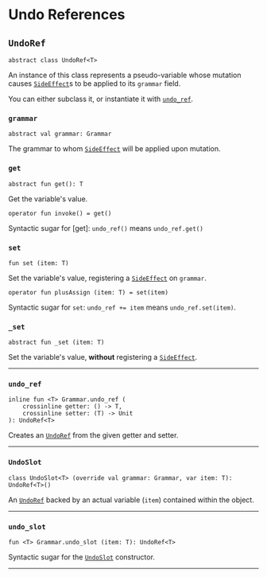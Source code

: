 # Undo References

## `UndoRef`

    abstract class UndoRef<T>

An instance of this class represents a pseudo-variable whose mutation
causes [`SideEffect`]s to be applied to its `grammar` field.

You can either subclass it, or instantiate it with [`undo_ref`].

[`SideEffect`]: ../side-effects.md#sideeffect
[`undo_ref`]: #undo_ref

### `grammar`

    abstract val grammar: Grammar

The grammar to whom [`SideEffect`] will be applied upon mutation.

### `get`

    abstract fun get(): T

Get the variable's value.

    operator fun invoke() = get()

Syntactic sugar for [get]: `undo_ref()` means `undo_ref.get()`

### `set`

    fun set (item: T)

Set the variable's value, registering a [`SideEffect`] on `grammar`.

    operator fun plusAssign (item: T) = set(item)

Syntactic sugar for `set`: `undo_ref += item` means `undo_ref.set(item)`.

### `_set`

    abstract fun _set (item: T)

Set the variable's value, **without** registering a [`SideEffect`].

---

### `undo_ref`

    inline fun <T> Grammar.undo_ref (
        crossinline getter: () -> T,
        crossinline setter: (T) -> Unit
    ): UndoRef<T>

Creates an [`UndoRef`] from the given getter and setter.

[`UndoRef`]: #undoref

---

### `UndoSlot`

    class UndoSlot<T> (override val grammar: Grammar, var item: T): UndoRef<T>()

An [`UndoRef`] backed by an actual variable (`item`) contained within the object.

---

### `undo_slot`

    fun <T> Grammar.undo_slot (item: T): UndoRef<T>

Syntactic sugar for the [`UndoSlot`] constructor.

[`UndoSlot`]: #undoslot

---